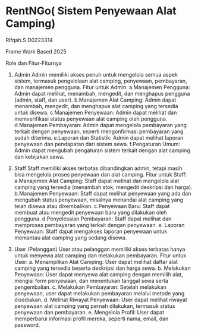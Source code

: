 # RentNGo( Sistem Penyewaan Alat Camping)

Rifqah.S
D0223314

Frame Work Based
2025

Role dan Fitur-Fiturnya
1. Admin
Admin memiliki akses penuh untuk mengelola semua aspek sistem, termasuk pengelolaan alat camping, penyewaan, pembayaran, dan manajemen pengguna.
Fitur untuk Admin:
a.Manajemen Pengguna: Admin dapat melihat, menambah, mengedit, dan menghapus pengguna (admin, staff, dan user).
b.Manajemen Alat Camping: Admin dapat menambah, mengedit, dan menghapus alat camping yang tersedia untuk disewa.
c.Manajemen Penyewaan: Admin dapat melihat dan memverifikasi status penyewaan alat camping oleh pengguna.
d.Manajemen Pembayaran: Admin dapat mengelola pembayaran yang terkait dengan penyewaan, seperti mengonfirmasi pembayaran yang sudah diterima.
e.Laporan dan Statistik: Admin dapat melihat laporan penyewaan dan pendapatan dari sistem sewa.
f.Pengaturan Umum: Admin dapat mengubah pengaturan sistem terkait dengan alat camping dan kebijakan sewa.

2. Staff
Staff memiliki akses terbatas dibandingkan admin, tetapi masih bisa mengelola proses penyewaan dan alat camping.
Fitur untuk Staff:
a.Manajemen Alat Camping: Staff dapat melihat dan mengelola alat camping yang tersedia (menambah stok, mengedit deskripsi dan harga).
b.Manajemen Penyewaan: Staff dapat melihat penyewaan yang ada dan mengubah status penyewaan, misalnya menandai alat camping yang telah disewa atau dikembalikan.
c.Penyewaan Baru: Staff dapat membuat atau mengedit penyewaan baru yang dilakukan oleh pengguna.
d.Penyelesaian Pembayaran: Staff dapat melihat dan memproses pembayaran yang terkait dengan penyewaan.
e. Laporan Penyewaan: Staff dapat mengakses laporan penyewaan untuk memantau alat camping yang sedang disewa.
   
4. User (Pelanggan)
User atau pelanggan memiliki akses terbatas hanya untuk menyewa alat camping dan melakukan pembayaran.
Fitur untuk User:
a. Menampilkan Alat Camping: User dapat melihat daftar alat camping yang tersedia beserta deskripsi dan harga sewa.
b. Melakukan Penyewaan: User dapat menyewa alat camping dengan memilih alat, mengisi form penyewaan, dan menentukan tanggal sewa serta pengembalian.
c. Melakukan Pembayaran: Setelah melakukan penyewaan, user dapat melakukan pembayaran melalui metode yang disediakan.
d. Melihat Riwayat Penyewaan: User dapat melihat riwayat penyewaan alat camping yang pernah dilakukan, termasuk status penyewaan dan pembayaran.
e. Mengelola Profil: User dapat memperbarui informasi profil mereka, seperti nama, email, dan password.
